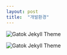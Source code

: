 ```yaml
---
layout: post
title:  "개발환경"
---
```

 ![Gatok Jekyll Theme]({{site.baseurl}}/images/class.png)
 
 ![Gatok Jekyll Theme]({{site.baseurl}}/images/db2.PNG)
